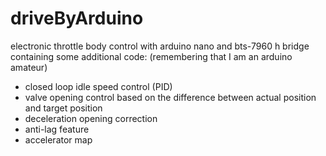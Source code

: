 # driveByArduino
 electronic throttle body control with arduino nano and bts-7960 h bridge containing some additional code: (remembering that I am an arduino amateur)
* closed loop idle speed control (PID)
* valve opening control based on the difference between actual position and target position
* deceleration opening correction
* anti-lag feature
* accelerator map

